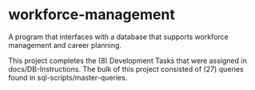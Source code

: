 # workforce-management
A program that interfaces with a database that supports workforce management and career planning.

This project completes the (8) Development Tasks that were assigned in docs/DB-Instructions. 
The bulk of this project consisted of (27) queries found in sql-scripts/master-queries. 
